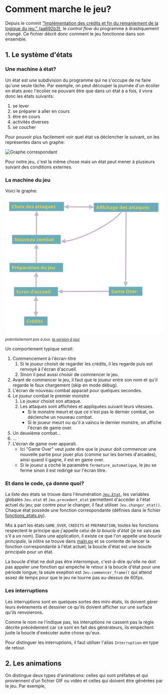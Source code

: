 # Comment marche le jeu?

Depuis le commit ["Implémentation des crédits et fin du remaniement de la logique du jeu." (aa692b3)](https://github.com/Lecodeurenretard/Trophee-NSI/commit/aa692b3e8b5f55c6ee741e53cb5120b431b88c55), le _control flow_ du programme à drastiquement changé. Ce fichier décrit donc comment le jeu fonctionne dans son ensemble.

## 1. Le système d'états
### Une machine à état?
Un état est une subdivision du programme qui ne s'occupe de ne faire qu'une seule tâche. Par exemple, on peut découper la journée d'un écolier en états avec l'écolier ne pouvant être que dans un état à a fois, il vivra donc les états suivants:
1. se lever
2. se préparer à aller en cours
3. être en cours
4. activités diverses
5. se coucher

Pour pouvoir plus facilement voir quel état va déclencher le suivant, on les représentes dans un graphe:
<!--Lien pour le modifier: http://graphonline.top/fr/?graph=LWzxFmwOqxFHmRQC -->
![Graphe correspondant](graphe_écolier.png)

Pour notre jeu, c'est la même chose mais un état peut mener à plusieurs suivant des conditions externes.

### La machine du jeu
Voici le graphe:  
![Le graphe listant les états de `Jeu.Etat`](graphe_etat.svg)  
_<sub>potentiellement pas à jour, [la version à jour](http://graphonline.top/fr/?graph=OMlRPwRCzhQxYjcl)</sub>_

Un comportement typique serait:
1. Commencement à l'écran-titre
	1. Si le joueur choisit de regarder les crédits, il les regarde puis est renvoyé à l'écran d'accueil.
	2. Sinon il peut aussi choisir de commencer le jeu.
2. Avant de commencer le jeu, il faut que le joueur entre son nom et qu'il regarde le faux chargement (skip en mode débug).
3. L'écran de nouveau combat apparait pour quelques secondes.
4. Le joueur combat le premier monstre
	1. Le joueur choisit son attaque.
	2. Les attaques sont affichées et appliquées suivant leurs vitesses.
		- Si le monstre meurt et que ce n'est pas le dernier combat, on déclenche un nouveau combat.
		- Si le joueur meurt ou qu'il a vaincu le dernier monstre, on affiche l'écran de game over.
4. Un deuxième combat...
4. ...
5. L'écran de game over apparait.
	- Ici "Game Over" veut juste dire que le joueur doit commencer une nouvelle partie pour jouer plus (comme sur les bornes d'arcades), ainsi quand il gagne, il est en game over.
	- Si le joueur a coché le paramètre `fermeture_automatique`, le jeu se ferme sinon il est redirigé sur l'écran titre.

### Et dans le code, ça donne quoi?
La liste des états se trouve dans l'énumération [`Jeu.Etat`](../sources/Jeu.py), les variables globales `Jeu.etat` et `Jeu.precedent_etat` permettent d'accéder à l'état actuel du jeu; par contre pour le changer, il faut utiliser `Jeu.changer_etat()`.  
Chaque état possède une fonction correspondante (définies dans le fichier [fonctions_etats.py](../sources/fonctions_etats.py)).

Mis à part les états `GAME_OVER`, `CREDITS` et `PREPARATION`, toutes les fonctions respectent le principe que j'appelle celui de _la boucle d'état_ (je ne sais pas s'il a un nom). Dans une application, il existe ce que l'on appelle une _boucle principale_, la nôtre se trouve dans [main.py](../sources/main.py) et se contente de lancer la fonction correspondante à l'état actuel; la boucle d'état est une boucle principale pour un état.

La boucle d'état ne doit pas être interrompue, c'est-à-dire qu'elle ne doit pas appeler une fonction qui empèche le retour à la boucle d'état pour une période longue; la seule exeption est `Jeu.commencer_frame()` qui attend assez de temps pour que le jeu ne tourne pas au-dessus de 60fps.

### Les interruptions
Les interruptions sont en quelques sortes des mini-états, ils doivent gèrer leurs évènements et dessiner ce qu'ils doivent afficher sur une surface qu'ils renvoierons.

Comme le nom ne l'indique pas, les interuptions ne cassent pas la règle décrite précédement car ce sont en fait des générateurs, ils empèchent juste la boucle d'exécuter autre chose qu'eux.

Pour distinguer les interruptions, il faut utiliser l'alias `Interruption` en type de retour.

## 2. Les animations
On distingue deux types d'animations: celles qui sont préfaites et qui proviennent d'un fichier GIF ou vidéo et celles qui doivent être générées par le jeu. Par exemple, <!--...-->